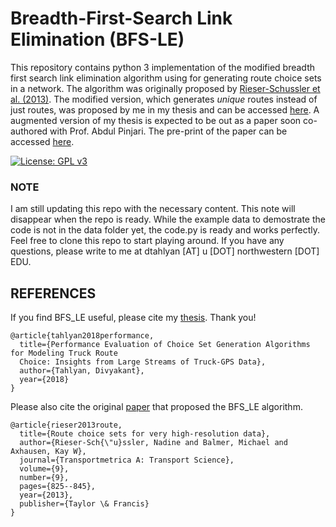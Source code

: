 # Breadth-First-Search Link Elimination (BFS-LE)
This repository contains python 3 implementation of the modified breadth first search link elimination algorithm using for generating route choice sets in a network. The algorithm was originally proposed by [Rieser-Schussler et al. (2013)](https://www.tandfonline.com/doi/full/10.1080/18128602.2012.671383). The modified version, which generates *unique* routes instead of just routes, was proposed by me in my thesis and can be accessed [here](https://scholarcommons.usf.edu/etd/7649/). A augmented version of my thesis is expected to be out as a paper soon co-authored with Prof. Abdul Pinjari. The pre-print of the paper can be accessed [here](https://abdulpinjari.weebly.com/uploads/9/6/7/8/9678119/tahlyan_pinjari_route_choicesets_march_2018.pdf). 






[![License: GPL v3](https://img.shields.io/badge/License-GPLv3-blue.svg)](https://www.gnu.org/licenses/gpl-3.0)

### NOTE
I am still updating this repo with the necessary content. This note will disappear when the repo is ready. While the example data to demostrate the code is not in the data folder yet, the code.py is ready and works perfectly. Feel free to clone this repo to start playing around. If you have any questions, please write to me at dtahlyan [AT] u [DOT] northwestern [DOT] EDU. 

## REFERENCES 

If you find BFS_LE useful, please cite my [thesis](https://scholarcommons.usf.edu/etd/7649/). Thank you!
```
@article{tahlyan2018performance,
  title={Performance Evaluation of Choice Set Generation Algorithms for Modeling Truck Route 
  Choice: Insights from Large Streams of Truck-GPS Data},
  author={Tahlyan, Divyakant},
  year={2018}
}
```

Please also cite the original [paper](https://www.tandfonline.com/doi/full/10.1080/18128602.2012.671383) that proposed the BFS_LE algorithm. 
```
@article{rieser2013route,
  title={Route choice sets for very high-resolution data},
  author={Rieser-Sch{\"u}ssler, Nadine and Balmer, Michael and Axhausen, Kay W},
  journal={Transportmetrica A: Transport Science},
  volume={9},
  number={9},
  pages={825--845},
  year={2013},
  publisher={Taylor \& Francis}
}
```

